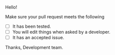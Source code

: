 Hello!

Make sure your pull request meets the following

- [ ] It has been tested.
- [ ] You will edit things when asked by a developer.
- [ ] It has an accepted issue.

Thanks,
Development team.
